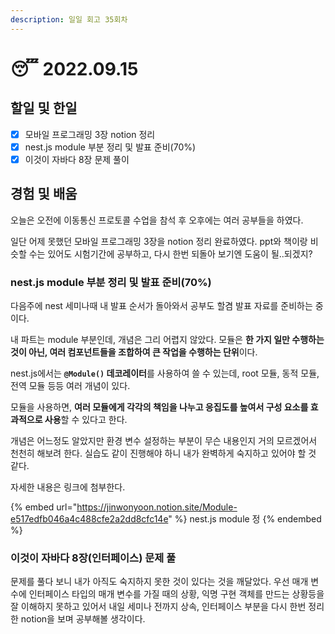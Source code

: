 ```yaml
---
description: 일일 회고 35회차
---
```


# 😴 2022.09.15

## 할일 및 한일

* [x] 모바일 프로그래밍 3장 notion 정리
* [x] nest.js module 부분 정리 및 발표 준비(70%)
* [x] 이것이 자바다 8장 문제 풀이

## 경험 및 배움&#x20;

오늘은 오전에 이동통신 프로토콜 수업을 참석 후 오후에는 여러 공부들을 하였다.

일단 어제 못했던 모바일 프로그래밍 3장을 notion 정리 완료하였다. ppt와 책이랑 비슷할 수는 있어도 시험기간에 공부하고, 다시 한번 되돌아 보기엔 도움이 될..되겠지?

### nest.js module 부분 정리 및 발표 준비(70%)

다음주에 nest 세미나때 내 발표 순서가 돌아와서 공부도 할겸 발표 자료를 준비하는 중이다.

내 파트는 module 부분인데, 개념은 그리 어렵지 않았다. 모듈은 **한 가지 일만 수행하는 것이 아닌, 여러 컴포넌트들을 조합하여 큰 작업을 수행하는 단위**이다.

nest.js에서는 **`@Module()` 데코레이터**를 사용하여 쓸 수 있는데, root 모듈, 동적 모듈, 전역 모듈 등등 여러 개념이 있다.

모듈을 사용하면, **여러 모듈에게 각각의 책임을 나누고 응집도를 높여서 구성 요소를 효과적으로 사용**할 수 있다고 한다.

개념은 어느정도 알았지만 환경 변수 설정하는 부분이 무슨 내용인지 거의 모르겠어서 천천히 해보려 한다. 실습도 같이 진행해야 하니 내가 완벽하게 숙지하고 있어야 할 것 같다.

자세한 내용은 링크에 첨부한다.

{% embed url="https://jinwonyoon.notion.site/Module-e517edfb046a4c488cfe2a2dd8cfc14e" %}
nest.js module 정
{% endembed %}

### 이것이 자바다 8장(인터페이스) 문제 풀

문제를 풀다 보니 내가 아직도 숙지하지 못한 것이 있다는 것을 깨달았다. 우선 매개 변수에 인터페이스 타입의 매개 변수를 가질 때의 상황, 익명 구현 객체를 만드는 상황등을 잘 이해하지 못하고 있어서 내일 세미나 전까지 상속, 인터페이스 부분을 다시 한번 정리한 notion을 보며 공부해볼 생각이다.
